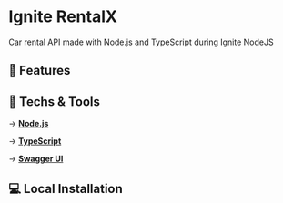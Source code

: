 # Ignite RentalX
Car rental API made with Node.js and TypeScript during Ignite NodeJS

## 🔨 Features


## 🚀 Techs & Tools
→ [**Node.js**](https://nodejs.org)

→ [**TypeScript**](https://www.typescriptlang.org/)

→ [**Swagger UI**](https://swagger.io/tools/swagger-ui/)


## 💻 Local Installation